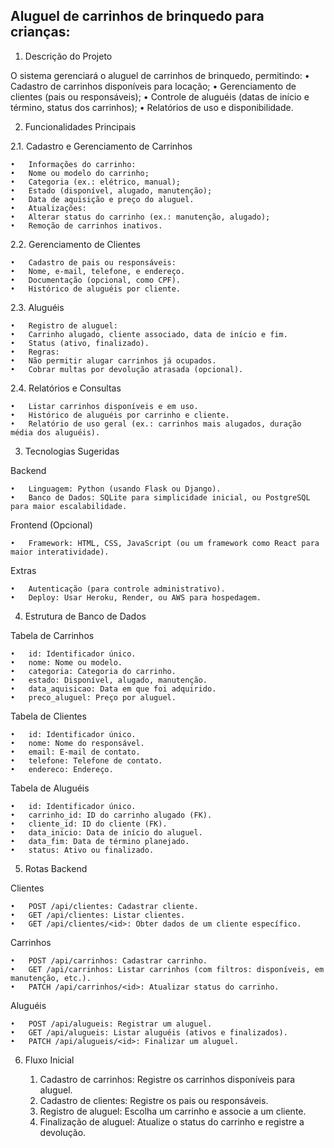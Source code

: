 ## Aluguel de carrinhos de brinquedo para crianças:

1. Descrição do Projeto

O sistema gerenciará o aluguel de carrinhos de brinquedo, permitindo:
	•	Cadastro de carrinhos disponíveis para locação;
	•	Gerenciamento de clientes (pais ou responsáveis);
	•	Controle de aluguéis (datas de início e término, status dos carrinhos);
	•	Relatórios de uso e disponibilidade.

2. Funcionalidades Principais

2.1. Cadastro e Gerenciamento de Carrinhos

	•	Informações do carrinho:
	•	Nome ou modelo do carrinho;
	•	Categoria (ex.: elétrico, manual);
	•	Estado (disponível, alugado, manutenção);
	•	Data de aquisição e preço do aluguel.
	•	Atualizações:
	•	Alterar status do carrinho (ex.: manutenção, alugado);
	•	Remoção de carrinhos inativos.

2.2. Gerenciamento de Clientes

	•	Cadastro de pais ou responsáveis:
	•	Nome, e-mail, telefone, e endereço.
	•	Documentação (opcional, como CPF).
	•	Histórico de aluguéis por cliente.

2.3. Aluguéis

	•	Registro de aluguel:
	•	Carrinho alugado, cliente associado, data de início e fim.
	•	Status (ativo, finalizado).
	•	Regras:
	•	Não permitir alugar carrinhos já ocupados.
	•	Cobrar multas por devolução atrasada (opcional).

2.4. Relatórios e Consultas

	•	Listar carrinhos disponíveis e em uso.
	•	Histórico de aluguéis por carrinho e cliente.
	•	Relatório de uso geral (ex.: carrinhos mais alugados, duração média dos aluguéis).

3. Tecnologias Sugeridas

Backend

	•	Linguagem: Python (usando Flask ou Django).
	•	Banco de Dados: SQLite para simplicidade inicial, ou PostgreSQL para maior escalabilidade.

Frontend (Opcional)

	•	Framework: HTML, CSS, JavaScript (ou um framework como React para maior interatividade).

Extras

	•	Autenticação (para controle administrativo).
	•	Deploy: Usar Heroku, Render, ou AWS para hospedagem.

4. Estrutura de Banco de Dados

Tabela de Carrinhos

	•	id: Identificador único.
	•	nome: Nome ou modelo.
	•	categoria: Categoria do carrinho.
	•	estado: Disponível, alugado, manutenção.
	•	data_aquisicao: Data em que foi adquirido.
	•	preco_aluguel: Preço por aluguel.

Tabela de Clientes

	•	id: Identificador único.
	•	nome: Nome do responsável.
	•	email: E-mail de contato.
	•	telefone: Telefone de contato.
	•	endereco: Endereço.

Tabela de Aluguéis

	•	id: Identificador único.
	•	carrinho_id: ID do carrinho alugado (FK).
	•	cliente_id: ID do cliente (FK).
	•	data_inicio: Data de início do aluguel.
	•	data_fim: Data de término planejado.
	•	status: Ativo ou finalizado.

5. Rotas Backend

Clientes

	•	POST /api/clientes: Cadastrar cliente.
	•	GET /api/clientes: Listar clientes.
	•	GET /api/clientes/<id>: Obter dados de um cliente específico.

Carrinhos

	•	POST /api/carrinhos: Cadastrar carrinho.
	•	GET /api/carrinhos: Listar carrinhos (com filtros: disponíveis, em manutenção, etc.).
	•	PATCH /api/carrinhos/<id>: Atualizar status do carrinho.

Aluguéis

	•	POST /api/alugueis: Registrar um aluguel.
	•	GET /api/alugueis: Listar aluguéis (ativos e finalizados).
	•	PATCH /api/alugueis/<id>: Finalizar um aluguel.

6. Fluxo Inicial

	1.	Cadastro de carrinhos: Registre os carrinhos disponíveis para aluguel.
	2.	Cadastro de clientes: Registre os pais ou responsáveis.
	3.	Registro de aluguel: Escolha um carrinho e associe a um cliente.
	4.	Finalização de aluguel: Atualize o status do carrinho e registre a devolução.


    